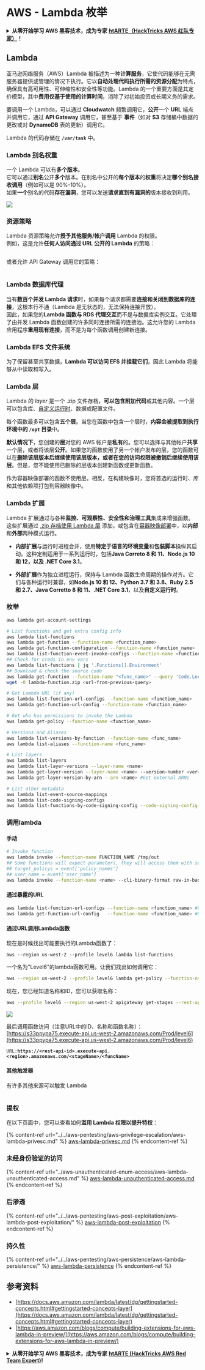 # AWS - Lambda 枚举

<details>

<summary><strong>从零开始学习 AWS 黑客技术，成为专家</strong> <a href="https://training.hacktricks.xyz/courses/arte"><strong>htARTE（HackTricks AWS 红队专家）</strong></a><strong>！</strong></summary>

支持 HackTricks 的其他方式：

* 如果您想看到您的**公司在 HackTricks 中做广告**或**下载 PDF 版本的 HackTricks**，请查看[**订阅计划**](https://github.com/sponsors/carlospolop)！
* 获取[**官方 PEASS & HackTricks 商品**](https://peass.creator-spring.com)
* 探索[**PEASS 家族**](https://opensea.io/collection/the-peass-family)，我们的独家 [**NFTs**](https://opensea.io/collection/the-peass-family)
* **加入** 💬 [**Discord 群组**](https://discord.gg/hRep4RUj7f) 或 [**电报群组**](https://t.me/peass) 或在 **Twitter** 🐦 [**@hacktricks_live**](https://twitter.com/hacktricks_live)** 上关注**我们。
* 通过向 [**HackTricks**](https://github.com/carlospolop/hacktricks) 和 [**HackTricks Cloud**](https://github.com/carlospolop/hacktricks-cloud) github 仓库提交 PR 来分享您的黑客技巧。

</details>

## Lambda

亚马逊网络服务（AWS）Lambda 被描述为一种**计算服务**，它使代码能够在无需服务器提供或管理的情况下执行。它以**自动处理代码执行所需的资源分配**为特点，确保具有高可用性、可伸缩性和安全性等功能。Lambda 的一个重要方面是其定价模型，其中**费用仅基于使用的计算时间**，消除了对初始投资或长期义务的需求。

要调用一个 Lambda，可以通过 **Cloudwatch** 频繁调用它，**公开**一个 **URL** 端点并调用它，通过 **API Gateway** 调用它，甚至基于 **事件**（如对 **S3** 存储桶中数据的更改或对 **DynamoDB** 表的更新）调用它。

Lambda 的代码存储在 **`/var/task`** 中。

### Lambda 别名权重

一个 Lambda 可以有**多个版本**。\
它可以通过**别名**公开**多个**版本。在别名中公开的**每个版本**的**权重**将决定**哪个别名接收调用**（例如可以是 90%-10%）。\
如果**一个**别名的代码**存在漏洞**，您可以发送**请求直到有漏洞的**版本接收到利用。

![](<../../../.gitbook/assets/image (16) (1).png>)

### 资源策略

Lambda 资源策略允许**授予其他服务/帐户调用** Lambda 的权限。\
例如，这是允许**任何人访问通过 URL 公开的 Lambda** 的策略：

<figure><img src="https://lh4.googleusercontent.com/4PNFKBdzr3nMrPqeKkTslgwWDKxkXMdQ1SNdv7NPHykj3GX8wODrQyXOFbjk4fxHfZ8pDm5ijWgk2Vq2EGXiPRT3TQfZf1fHycvdEKBuDxJDYos1CJeMHXSeg86ZB-Ol7CNtten6xkVFQj6AhDUEWNQJrQ=s2048" alt=""><figcaption></figcaption></figure>

或者允许 API Gateway 调用它的策略：

<figure><img src="https://lh3.googleusercontent.com/Su0JlR0wBqb-99Z4N_2-_kMlX0Xzx2n_GpZuOPW5IeXR3FYbm8OHFDM3Ora1BpXiSjHpDVUlq4yEyXwaI3nBuze6DJ-wRf2ATsCuWbq0wuBCd34E9uIpqwheE6Cc_PopviI_93O_j2ZKXc1-AJtsBoLVUw=s2048" alt=""><figcaption></figcaption></figure>

### Lambda 数据库代理

当有**数百个并发 Lambda 请求**时，如果每个请求都需要**连接和关闭到数据库的连接**，这根本行不通（Lambda 是无状态的，无法保持连接开放）。\
因此，如果您的**Lambda 函数与 RDS 代理交互**而不是与数据库实例交互。它处理了由并发 Lambda 函数创建的许多同时连接所需的连接池。这允许您的 Lambda 应用程序**重用现有连接**，而不是为每个函数调用创建新连接。

### Lambda EFS 文件系统

为了保留甚至共享数据，**Lambda 可以访问 EFS 并挂载它们**，因此 Lambda 将能够从中读取和写入。

### Lambda 层

Lambda 的 _layer_ 是一个 .zip 文件存档，**可以包含附加代码**或其他内容。一个层可以包含库、[自定义运行时](https://docs.aws.amazon.com/lambda/latest/dg/runtimes-custom.html)、数据或配置文件。

每个函数最多可以包含**五个层**。当您在函数中包含一个层时，**内容会被提取到执行环境中的 `/opt` 目录**中。

**默认情况下**，您创建的**层**对您的 AWS 帐户是**私有**的。您可以选择与其他帐户**共享**一个层，或者将该层**公开**。如果您的函数使用了另一个帐户发布的层，您的函数可以在**删除该层版本后继续使用该层版本，或者在您的访问权限被撤销后继续使用该层**。但是，您不能使用已删除的层版本创建新函数或更新函数。

作为容器映像部署的函数不使用层。相反，在构建映像时，您将首选的运行时、库和其他依赖项打包到容器映像中。

### Lambda 扩展

Lambda 扩展通过与各种**监控、可观察性、安全性和治理工具**集成来增强函数。这些扩展通过 [.zip 存档使用 Lambda 层](https://docs.aws.amazon.com/lambda/latest/dg/configuration-layers.html) 添加，或包含在[容器映像部署](https://aws.amazon.com/blogs/compute/working-with-lambda-layers-and-extensions-in-container-images/)中，以**内部**和**外部**两种模式运行。

* **内部扩展**与运行时进程合并，使用**特定于语言的环境变量**和**包装脚本**操纵其启动。这种定制适用于一系列运行时，包括**Java Correto 8 和 11、Node.js 10 和 12，以及 .NET Core 3.1**。

* **外部扩展**作为独立进程运行，保持与 Lambda 函数生命周期的操作对齐。它们与各种运行时兼容，如**Node.js 10 和 12、Python 3.7 和 3.8、Ruby 2.5 和 2.7、Java Corretto 8 和 11、.NET Core 3.1**，以及**自定义运行时**。

### 枚举
```bash
aws lambda get-account-settings

# List functions and get extra config info
aws lambda list-functions
aws lambda get-function --function-name <function_name>
aws lambda get-function-configuration --function-name <function_name>
aws lambda list-function-event-invoke-configs --function-name <function_name>
## Check for creds in env vars
aws lambda list-functions | jq '.Functions[].Environment'
## Download & check the source code
aws lambda get-function --function-name "<func_name>" --query 'Code.Location'
wget -O lambda-function.zip <url-from-previous-query>

# Get Lambda URL (if any)
aws lambda list-function-url-configs --function-name <function_name>
aws lambda get-function-url-config --function-name <function_name>

# Get who has permissions to invoke the Lambda
aws lambda get-policy --function-name <function_name>

# Versions and Aliases
aws lambda list-versions-by-function --function-name <func_name>
aws lambda list-aliases --function-name <func_name>

# List layers
aws lambda list-layers
aws lambda list-layer-versions --layer-name <name>
aws lambda get-layer-version --layer-name <name> --version-number <ver>
aws lambda get-layer-version-by-arn --arn <name> #Get external ARNs

# List other metadata
aws lambda list-event-source-mappings
aws lambda list-code-signing-configs
aws lambda list-functions-by-code-signing-config --code-signing-config-arn <arn>
```
### 调用lambda

#### 手动
```bash
# Invoke function
aws lambda invoke --function-name FUNCTION_NAME /tmp/out
## Some functions will expect parameters, they will access them with something like:
## target_policys = event['policy_names']
## user_name = event['user_name']
aws lambda invoke --function-name <name> --cli-binary-format raw-in-base64-out --payload '{"policy_names": ["AdministratorAccess], "user_name": "sdf"}' out.txt
```
#### 通过暴露的URL
```bash
aws lambda list-function-url-configs --function-name <function_name> #Get lambda URL
aws lambda get-function-url-config   --function-name <function_name> #Get lambda URL
```
#### 通过URL调用Lambda函数

现在是时候找出可能要执行的Lambda函数了：
```
aws --region us-west-2 --profile level6 lambda list-functions
```
一个名为"Level6"的lambda函数可用。让我们找出如何调用它：
```bash
aws --region us-west-2 --profile level6 lambda get-policy --function-name Level6
```
现在，您已经知道名称和ID，您可以获取名称：
```bash
aws --profile level6 --region us-west-2 apigateway get-stages --rest-api-id "s33ppypa75"
```
![](<../../../.gitbook/assets/image (20).png>)

最后调用函数访问（注意URL中的ID、名称和函数名称）：[https://s33ppypa75.execute-api.us-west-2.amazonaws.com/Prod/level6](https://s33ppypa75.execute-api.us-west-2.amazonaws.com/Prod/level6)

`URL:`**`https://<rest-api-id>.execute-api.<region>.amazonaws.com/<stageName>/<funcName>`**

#### 其他触发器

有许多其他来源可以触发 Lambda

<figure><img src="../../../.gitbook/assets/image (1) (1) (3).png" alt=""><figcaption></figcaption></figure>

### 提权

在以下页面中，您可以查看如何**滥用 Lambda 权限以提升特权**：

{% content-ref url="../../aws-pentesting/aws-privilege-escalation/aws-lambda-privesc.md" %}
[aws-lambda-privesc.md](../../aws-pentesting/aws-privilege-escalation/aws-lambda-privesc.md)
{% endcontent-ref %}

### 未经身份验证的访问

{% content-ref url="../aws-unauthenticated-enum-access/aws-lambda-unauthenticated-access.md" %}
[aws-lambda-unauthenticated-access.md](../aws-unauthenticated-enum-access/aws-lambda-unauthenticated-access.md)
{% endcontent-ref %}

### 后渗透

{% content-ref url="../../aws-pentesting/aws-post-exploitation/aws-lambda-post-exploitation/" %}
[aws-lambda-post-exploitation](../../aws-pentesting/aws-post-exploitation/aws-lambda-post-exploitation/)
{% endcontent-ref %}

### 持久性

{% content-ref url="../../aws-pentesting/aws-persistence/aws-lambda-persistence/" %}
[aws-lambda-persistence](../../aws-pentesting/aws-persistence/aws-lambda-persistence/)
{% endcontent-ref %}

## 参考资料

* [https://docs.aws.amazon.com/lambda/latest/dg/gettingstarted-concepts.html#gettingstarted-concepts-layer](https://docs.aws.amazon.com/lambda/latest/dg/gettingstarted-concepts.html#gettingstarted-concepts-layer)
* [https://aws.amazon.com/blogs/compute/building-extensions-for-aws-lambda-in-preview/](https://aws.amazon.com/blogs/compute/building-extensions-for-aws-lambda-in-preview/)

<details>

<summary><strong>从零开始学习 AWS 黑客技术，成为专家</strong> <a href="https://training.hacktricks.xyz/courses/arte"><strong>htARTE (HackTricks AWS Red Team Expert)</strong></a><strong>!</strong></summary>

支持 HackTricks 的其他方式：

* 如果您想在 HackTricks 中看到您的**公司广告**或**下载 PDF 版本的 HackTricks**，请查看[**订阅计划**](https://github.com/sponsors/carlospolop)!
* 获取[**官方 PEASS & HackTricks 商品**](https://peass.creator-spring.com)
* 探索[**PEASS 家族**](https://opensea.io/collection/the-peass-family)，我们的独家[**NFT**](https://opensea.io/collection/the-peass-family)系列
* **加入** 💬 [**Discord 群组**](https://discord.gg/hRep4RUj7f) 或 [**电报群组**](https://t.me/peass) 或在 **Twitter** 🐦 [**@hacktricks_live**](https://twitter.com/hacktricks_live)** 上关注我们**。
* 通过向 [**HackTricks**](https://github.com/carlospolop/hacktricks) 和 [**HackTricks Cloud**](https://github.com/carlospolop/hacktricks-cloud) github 仓库提交 PR 来分享您的黑客技巧。

</details>

